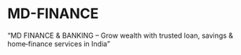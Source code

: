# MD-FINANCE
“MD FINANCE &amp; BANKING – Grow wealth with trusted loan, savings &amp; home‑finance services in India”
